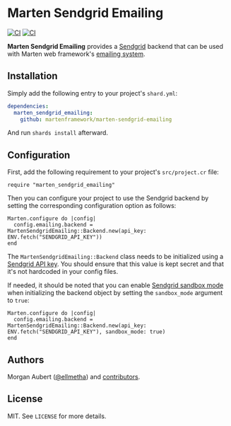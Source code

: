 # Marten Sendgrid Emailing

[![CI](https://github.com/martenframework/marten-sendgrid-emailing/workflows/Specs/badge.svg)](https://github.com/martenframework/marten-sendgrid-emailing/actions)
[![CI](https://github.com/martenframework/marten-sendgrid-emailing/workflows/QA/badge.svg)](https://github.com/martenframework/marten-sendgrid-emailing/actions)

**Marten Sendgrid Emailing** provides a [Sendgrid](https://sendgrid.com) backend that can be used with Marten web framework's [emailing system](https://martenframework.com/docs/next/emailing).

## Installation

Simply add the following entry to your project's `shard.yml`:

```yaml
dependencies:
  marten_sendgrid_emailing:
    github: martenframework/marten-sendgrid-emailing
```

And run `shards install` afterward.

## Configuration

First, add the following requirement to your project's `src/project.cr` file:

```crystal
require "marten_sendgrid_emailing"
```

Then you can configure your project to use the Sendgrid backend by setting the corresponding configuration option as follows:

```crystal
Marten.configure do |config|
  config.emailing.backend = MartenSendgridEmailing::Backend.new(api_key: ENV.fetch("SENDGRID_API_KEY"))
end
```

The `MartenSendgridEmailing::Backend` class needs to be initialized using a [Sendgrid API key](https://docs.sendgrid.com/ui/account-and-settings/api-keys). You should ensure that this value is kept secret and that it's not hardcoded in your config files.

If needed, it should be noted that you can enable [Sendgrid sandbox mode](https://docs.sendgrid.com/for-developers/sending-email/sandbox-mode) when initializing the backend object by setting the `sandbox_mode` argument to `true`:

```crystal
Marten.configure do |config|
  config.emailing.backend = MartenSendgridEmailing::Backend.new(api_key: ENV.fetch("SENDGRID_API_KEY"), sandbox_mode: true)
end
```

## Authors

Morgan Aubert ([@ellmetha](https://github.com/ellmetha)) and 
[contributors](https://github.com/martenframework/marten/contributors).

## License

MIT. See ``LICENSE`` for more details.
